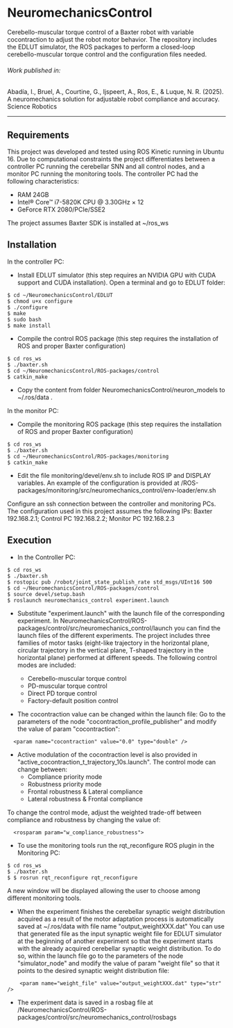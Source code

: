 # NeuromechanicsControl

Cerebello-muscular torque control of a Baxter robot with variable cocontraction to adjust the robot motor behavior.
The repository includes the EDLUT simulator, the ROS packages to perform a closed-loop cerebello-muscular torque control and the configuration files needed.

###### Work published in:
Abadía, I., Bruel, A., Courtine, G., Ijspeert, A., Ros, E., & Luque, N. R. (2025). A neuromechanics solution for adjustable robot compliance and accuracy. Science Robotics


****


## Requirements
This project was developed and tested using ROS Kinetic running in Ubuntu 16.
Due to computational constraints the project differentiates between a controller PC running the cerebellar SNN and all control nodes, and a monitor PC running the monitoring tools.
The controller PC had the following characteristics:
* RAM 24GB
* Intel® Core™ i7-5820K CPU @ 3.30GHz × 12
* GeForce RTX 2080/PCIe/SSE2

The project assumes Baxter SDK is installed at ~/ros_ws


## Installation
In the controller PC:

* Install EDLUT simulator (this step requires an NVIDIA GPU with CUDA support and CUDA installation). Open a terminal and go to EDLUT folder:

```
$ cd ~/NeuromechanicsControl/EDLUT
$ chmod u+x configure
$ ./configure
$ make
$ sudo bash
$ make install
```

* Compile the control ROS package (this step requires the installation of ROS and proper Baxter configuration)

```
$ cd ros_ws
$ ./baxter.sh
$ cd ~/NeuromechanicsControl/ROS-packages/control
$ catkin_make
```

* Copy the content from folder NeuromechanicsControl/neuron_models to ~/.ros/data .


In the monitor PC:

* Compile the monitoring ROS package (this step requires the installation of ROS and proper Baxter configuration)

```
$ cd ros_ws
$ ./baxter.sh
$ cd ~/NeuromechanicsControl/ROS-packages/monitoring
$ catkin_make
```

* Edit the file monitoring/devel/env.sh to include ROS IP and DISPLAY variables. An example of the configuration is provided at /ROS-packages/monitoring/src/neuromechanics_control/env-loader/env.sh

Configure an ssh connection between the controller and monitoring PCs. The configuration used in this project assumes the following IPs: Baxter 192.168.2.1; Control PC 192.168.2.2; Monitor PC 192.168.2.3

## Execution
* In the Controller PC:
```
$ cd ros_ws
$ ./baxter.sh
$ rostopic pub /robot/joint_state_publish_rate std_msgs/UInt16 500
$ cd ~/NeuromechanicsControl/ROS-packages/control
$ source devel/setup.bash
$ roslaunch neuromechanics_control experiment.launch
```
* Substitute "experiment.launch" with the launch file of the corresponding experiment. In NeuromechanicsControl/ROS-packages/control/src/neuromechanics_control/launch you can find the launch files of the different experiments. The project includes three families of motor tasks (eight-like trajectory in the horizontal plane, circular trajectory in the vertical plane, T-shaped trajectory in the horizontal plane) performed at different speeds. The  following control modes are included:
	* Cerebello-muscular torque control
	* PD-muscular torque control
  * Direct PD torque control
  * Factory-default position control

* The cocontraction value can be changed within the launch file: Go to the parameters of the node "cocontraction_profile_publisher" and modify the value of param "cocontraction":
```
  <param name="cocontraction" value="0.0" type="double" />
```

* Active modulation of the cocontraction level is also provided in "active_cocontraction_t_trajectory_10s.launch". The control mode can change between:
  * Compliance priority mode
  * Robustness priority mode
  * Frontal robustness & Lateral compliance
  * Lateral robustness & Frontal compliance

To change the control mode, adjust the weighted trade-off between compliance and robustness by changing the value of:
```
  <rosparam param="w_compliance_robustness">
```

* To use the monitoring tools run the rqt_reconfigure ROS plugin in the Monitoring PC:

```
$ cd ros_ws
$ ./baxter.sh
$ $ rosrun rqt_reconfigure rqt_reconfigure
```
A new window will be displayed allowing the user to choose among different monitoring tools.

* When the experiment finishes the cerebellar synaptic weight distribution acquired as a result of the motor adaptation process is automatically saved at ~/.ros/data with file name "output_weightXXX.dat"
You can use that generated file as the input synaptic weight file for EDLUT simulator at the beginning of another experiment so that the experiment starts with the already acquired cerebellar synaptic weight distribution. To do so, within the launch file go to the parameters of the node "simulator_node" and modify the value of param "weight file" so that it points to the desired synaptic weight distribution file:
```
    <param name="weight_file" value="output_weightXXX.dat" type="str" />
```
* The experiment data is saved in a rosbag file at /NeuromechanicsControl/ROS-packages/control/src/neuromechanics_control/rosbags
